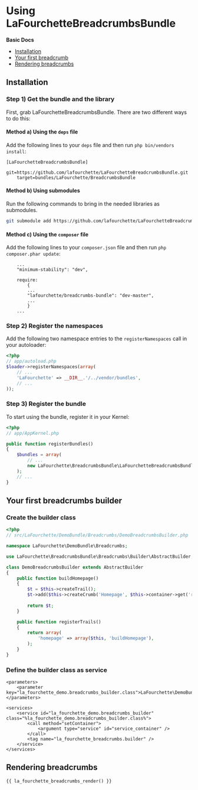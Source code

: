 Using LaFourchetteBreadcrumbsBundle
===================

**Basic Docs**

* [Installation](#installation)
* [Your first breadcrumb](#first-builder)
* [Rendering breadcrumbs](#rendering-breadcrumbs)

<a name="installation"></a>

## Installation

### Step 1) Get the bundle and the library

First, grab LaFourchetteBreadcrumbsBundle. There are two different ways
to do this:

#### Method a) Using the `deps` file

Add the following lines to your  `deps` file and then run `php bin/vendors
install`:

```
[LaFourchetteBreadcrumbsBundle]
    git=https://github.com/lafourchette/LaFourchetteBreadcrumbsBundle.git
    target=bundles/LaFourchette/BreadcrumbsBundle
```

#### Method b) Using submodules

Run the following commands to bring in the needed libraries as submodules.

```bash
git submodule add https://github.com/lafourchette/LaFourchetteBreadcrumbsBundle.git vendor/bundles/LaFourchette/BreadcrumbsBundle
```

#### Method c) Using the `composer` file

Add the following lines to your  `composer.json` file and then run `php composer.phar
update`:

```
    ...
    "minimum-stability": "dev",

    require:
        {
        ...
        "lafourchette/breadcrumbs-bundle": "dev-master",
        ...
        }
    ...
```


### Step 2) Register the namespaces

Add the following two namespace entries to the `registerNamespaces` call
in your autoloader:

``` php
<?php
// app/autoload.php
$loader->registerNamespaces(array(
    // ...
    'LaFourchette' => __DIR__.'/../vendor/bundles',
    // ...
));
```

### Step 3) Register the bundle

To start using the bundle, register it in your Kernel:

``` php
<?php
// app/AppKernel.php

public function registerBundles()
{
    $bundles = array(
        // ...
        new LaFourchette\BreadcrumbsBundle\LaFourchetteBreadcrumbsBundle(),
    );
    // ...
}
```


<a name="first-builder"></a>

## Your first breadcrumbs builder

### Create the builder class

```php
<?php
// src/LaFourchette/DemoBundle/Breadcrumbs/DemoBreadcrumbsBuilder.php

namespace LaFourchette\DemoBundle\Breadcrumbs;

use LaFourchette\BreadcrumbsBundle\Breadcrumbs\Builder\AbstractBuilder;

class DemoBreadcrumbsBuilder extends AbstractBuilder
{
    public function buildHomepage()
    {
        $t = $this->createTrail();
        $t->add($this->createCrumb('Homepage', $this->container->get('router')->generate('homepage')));
        
        return $t;
    }

    public function registerTrails()
    {
        return array(
            'homepage' => array($this, 'buildHomepage'),
        );
    }
}

```

### Define the builder class as service

    <parameters>
        <parameter key="la_fourchette_demo.breadcrumbs_builder.class">LaFourchette\DemoBundle\Breadcrumbs\DemoBreadcrumbsBuilder</parameter>
    </parameters>

    <services>
        <service id="la_fourchette_demo.breadcrumbs_builder" class="%la_fourchette_demo.breadcrumbs_builder.class%">
            <call method="setContainer">
                <argument type="service" id="service_container" />
            </call>
            <tag name="la_fourchette_breadcrumbs.builder" />
        </service>
    </services>

<a name="rendering-breadcrumbs"></a>

## Rendering breadcrumbs

    {{ la_fourchette_breadcrumbs_render() }}